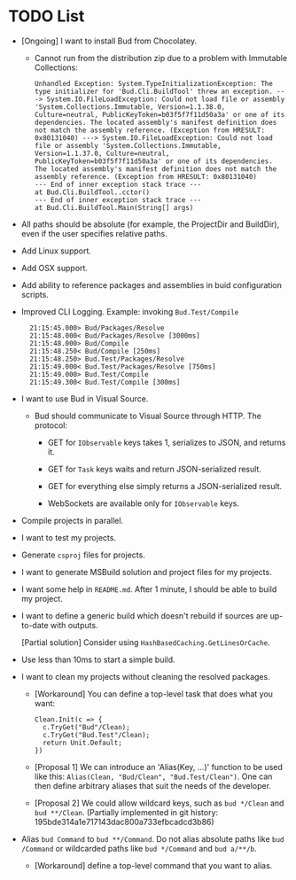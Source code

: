 # TODO List

- [Ongoing] I want to install Bud from Chocolatey.

    - Cannot run from the distribution zip due to a problem with Immutable Collections:

        ```
        Unhandled Exception: System.TypeInitializationException: The type initializer for 'Bud.Cli.BuildTool' threw an exception. ---> System.IO.FileLoadException: Could not load file or assembly 'System.Collections.Immutable, Version=1.1.38.0, Culture=neutral, PublicKeyToken=b03f5f7f11d50a3a' or one of its dependencies. The located assembly's manifest definition does not match the assembly reference. (Exception from HRESULT: 0x80131040) ---> System.IO.FileLoadException: Could not load file or assembly 'System.Collections.Immutable, Version=1.1.37.0, Culture=neutral, PublicKeyToken=b03f5f7f11d50a3a' or one of its dependencies. The located assembly's manifest definition does not match the assembly reference. (Exception from HRESULT: 0x80131040)
        --- End of inner exception stack trace ---
        at Bud.Cli.BuildTool..cctor()
        --- End of inner exception stack trace ---
        at Bud.Cli.BuildTool.Main(String[] args)
        ```

- All paths should be absolute (for example, the ProjectDir and BuildDir), even if the user specifies relative paths.

- Add Linux support.

- Add OSX support.

- Add ability to reference packages and assemblies in buid configuration scripts.

- Improved CLI Logging. Example: invoking `Bud.Test/Compile`

        21:15:45.000> Bud/Packages/Resolve
        21:15:48.000< Bud/Packages/Resolve [3000ms]
        21:15:48.000> Bud/Compile
        21:15:48.250< Bud/Compile [250ms]
        21:15:48.250> Bud.Test/Packages/Resolve
        21:15:49.000< Bud.Test/Packages/Resolve [750ms]
        21:15:49.000> Bud.Test/Compile
        21:15:49.300< Bud.Test/Compile [300ms]

- I want to use Bud in Visual Source.

    - Bud should communicate to Visual Source through HTTP. The protocol:

        - GET for `IObservable` keys takes 1, serializes to JSON, and returns it.

        - GET for `Task` keys waits and return JSON-serialized result.

        - GET for everything else simply returns a JSON-serialized result.

        - WebSockets are available only for `IObservable` keys.

- Compile projects in parallel.

- I want to test my projects.

- Generate `csproj` files for projects.

- I want to generate MSBuild solution and project files for my projects.

- I want some help in `README.md`. After 1 minute, I should be able to build my project.

- I want to define a generic build which doesn't rebuild if sources are up-to-date with outputs.

    [Partial solution] Consider using `HashBasedCaching.GetLinesOrCache`.

- Use less than 10ms to start a simple build.

- I want to clean my projects without cleaning the resolved packages.

  - [Workaround] You can define a top-level task that does what you want:

        Clean.Init(c => {
          c.TryGet("Bud"/Clean);
          c.TryGet("Bud.Test"/Clean);
          return Unit.Default;
        })

  - [Proposal 1] We can introduce an 'Alias(Key, ...)' function to be used like this: `Alias(Clean, "Bud/Clean", "Bud.Test/Clean")`. One can then define arbitrary aliases that suit the needs of the developer.

  - [Proposal 2] We could allow wildcard keys, such as `bud */Clean` and `bud **/Clean`. (Partially implemented in git history: 195bde314a1e717143dac800a733efbcadcd3b86)

- Alias `bud Command` to `bud **/Command`. Do not alias absolute paths like `bud /Command` or wildcarded paths like `bud */Command` and `bud a/**/b`.

    - [Workaround] define a top-level command that you want to alias.